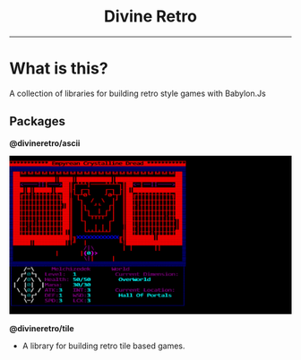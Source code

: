 <h1 align="center">
Divine Retro
</h1>

---

# What is this?

A collection of libraries for building retro style games with Babylon.Js

## Packages

**@divineretro/ascii**

![ASCII Engine](assets/asciiengine.PNG)

**@divineretro/tile**

- A library for building retro tile based games.
